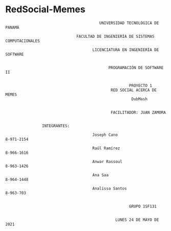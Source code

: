# RedSocial-Memes

                                             UNIVERSIDAD TECNOLÓGICA DE PANAMÁ

                                   FACULTAD DE INGENIERÍA DE SISTEMAS COMPUTACIONALES 

                                          LICENCIATURA EN INGENIERÍA DE SOFTWARE


                                                 PROGRAMACIÓN DE SOFTWARE II


                                                          PROYECTO 1
                                                  RED SOCIAL ACERCA DE MEMES
                                                           DubMash


                                                  FACILITADOR: JUAN ZAMORA


                    INTEGRANTES:

                                          Joseph Cano			                8-971-2154

                                          Raúl Ramírez 			              8-966-1616

                                          Anwar Rassoul 			            8-963-1426

                                          Ana Saa				                  8-964-1448

                                          Analissa Santos                 8-963-703                           


                                                          GRUPO 1SF131


                                                    LUNES 24 DE MAYO DE 2021
